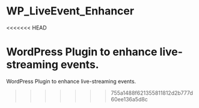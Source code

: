 # WP_LiveEvent_Enhancer
<<<<<<< HEAD

WordPress Plugin to enhance live-streaming events.
=======
WordPress Plugin to enhance live-streaming events.
>>>>>>> 755a1488f621355811812d2b777d60ee136a5d8c